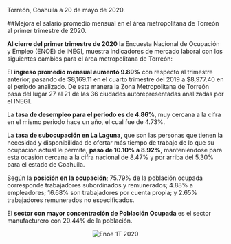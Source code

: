 


Torreón, Coahuila a 20 de mayo de 2020.


##Mejora el salario promedio mensual en el área metropolitana de Torreón al primer trimestre de 2020.

**Al cierre del primer trimestre de 2020** la Encuesta Nacional de Ocupación y Empleo (ENOE) de INEGI, muestra indicadores de mercado laboral con los siguientes cambios para el área metropolitana de Torreón:

El **ingreso promedio mensual aumentó 9.89%** con respecto al trimestre anterior, pasando de $8,169.11 en el cuarto trimestre del 2019 a $8,977.40 en el periodo analizado. De esta manera la Zona Metropolitana de Torreón pasa del lugar  27 al 21 de las 36 ciudades autorepresentadas analizadas por el INEGI.

La **tasa de desempleo para el periodo es de 4.86%**, muy cercana a la cifra en el mismo periodo hace un año, el cual fue de 4.73%.

La **tasa de subocupación en La Laguna**, que son las personas que tienen la necesidad y disponibilidad de ofertar más tiempo de trabajo de lo que su ocupación actual le permite, **pasó de 10.10% a 8.92%**, manteniéndose para esta ocasión cercana a la cifra nacional de 8.47% y por arriba del 5.30% para el estado de Coahuila.

Según la **posición en la ocupación**; 75.79% de la población ocupada corresponde trabajadores subordinados y remunerados; 4.88% a empleadores; 16.68% son trabajadores por cuenta propia; y 2.65% trabajadores remunerados no especificados.

El **sector con mayor concentración de Población Ocupada** es el sector manufacturero con 20.44% de la población.

<center><img src="2020-05-20-comunicado-enoe1t/ima01.jpg" alt="Enoe 1T 2020"></center>
